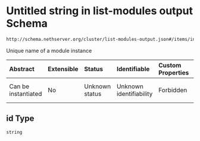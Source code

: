 # Untitled string in list-modules output Schema

```txt
http://schema.nethserver.org/cluster/list-modules-output.json#/items/installed/items/properties/id
```

Unique name of a module instance

| Abstract            | Extensible | Status         | Identifiable            | Custom Properties | Additional Properties | Access Restrictions | Defined In                                                                            |
| :------------------ | :--------- | :------------- | :---------------------- | :---------------- | :-------------------- | :------------------ | :------------------------------------------------------------------------------------ |
| Can be instantiated | No         | Unknown status | Unknown identifiability | Forbidden         | Allowed               | none                | [list-modules-output.json\*](cluster/list-modules-output.json "open original schema") |

## id Type

`string`
